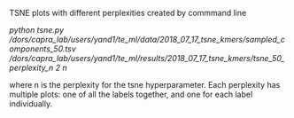 TSNE plots with different perplexities created by commmand line


*python tsne.py /dors/capra_lab/users/yand1/te_ml/data/2018_07_17_tsne_kmers/sampled_components_50.tsv /dors/capra_lab/users/yand1/te_ml/results/2018_07_17_tsne_kmers/tsne_50_perplexity_n 2 n*

where n is the perplexity for the tsne hyperparameter. Each perplexity has multiple plots: one of all the labels together, and one for each label individually. 